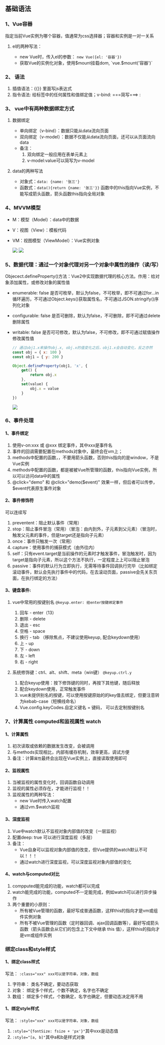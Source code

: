 ## 基础语法

### 1、Vue容器

指定当前Vue实例为哪个容器，值通常为css选择器；容器和实例是一对一关系

1. el的两种写法：

    - new Vue时，传入el的参数： `new Vue({el: '容器'})`
    - 获取Vue的实例化对象，使用$mount挂载dom, `vue.$mount('容器')`

### 2、 语法

1. 插值语法：{{}} 里面写js表达式
2. 指令语法: 给标签中的任何属性和值绑定值；v-bind:  ===简写===> :

### 3、 vue中有两种数据绑定方式

1. 数据绑定
   
    - 单向绑定（v-bind）：数据只能从data流向页面
    - 双向绑定（v-model）：数据不仅能从data流向页面，还可以从页面流向data
    - 备注：
        1. 双向绑定一般应用在表单元素上
        2. v-model:value可以简写为v-model

2. data的两种写法
    - 对象式：`data: {name: '张三'}`
    - 函数式：`data(){return {name: '张三'}}`  函数中的this指向Vue实例，不能写成箭头函数，箭头函数this指向全局对象

### 4、MVVM模型
- M：模型（Model）：data中的数据
- V：视图（View）：模板代码
- VM：视图模型（ViewModel）：Vue实例对象

    ![](./image/MVVM.PNG)
    ![](./image/MVVN-code.PNG)

### 5、数据代理：通过一个对象代理对另一个对象中属性的操作（读/写）

Objecect.defineProperty()方法：Vue2中实现数据代理的核心方法。作用：给对象添加属性，或修改对象的属性值

- enumerable: false   是否可枚举，默认为false，不可枚举，即不可通过for...in循环遍历，不可通过Object.keys()获取属性名，不可通过JSON.stringify()序列化对象
- configurable: false  是否可删除，默认为false，不可删除，即不可通过delete删除属性
- writable: false 是否可可修改，默认为false，不可修改，即不可通过赋值操作修改属性值

    ```javascript
    // 通过obj1.x来操作obj.x, obj.x的值变化之后，obj1.x会自动变化，反之亦然
    const obj = { x: 100 }
    const obj1 = { y: 200 }

    Object.defineProperty(obj1, 'x', {
        get() {
            return obj.x
        }, 
        set(value) {
            obj.x = value
        }
    })
    ```
    ![](./image/defineProperty.PNG)

### 6、事件处理

#### 1、事件绑定

1. 使用v-on:xxx 或 @xxx 绑定事件，其中xxx是事件名
2. 事件的回调需要配置在methods对象中，最终会在vm上；
3. methods中配置的函数，，不要用箭头函数，否则this指向的是window，不是Vue实例
4. methods中配置的函数，都是被被Vue所管理的函数，this指向Vue实例，所以可以访问data中的属性
5. @click="demo" 和 @click="demo($event)" 效果一样，但后者可以传参，$event代表原生事件对象

#### 2、事件修饰符

可以连续写

1. preventent：阻止默认事件（常用）
2. stop：阻止事件冒泡（常用）（冒泡：由内到外，子元素到父元素）（冒泡时，触发父元素的事件，但是target还是指向子元素）
3. once：事件只触发一次（常用）
4. capture：使用事件的捕获模式（由外往内）
5. self：只有event.target是当前操作的元素时才触发事件，冒泡触发时，因为target是指向子元素，所以这个方法不执行，一定程度上上可以阻止冒泡
6. passive：事件的默认行为立即执行，无需等待事件回调执行完毕（比如绑定滚动事件，默认会先执行事件中的代码，在去滚动页面，passive会先关东页面，在执行绑定的方法）

#### 3、键盘事件: 

1. vue中常用的按键别名  `@keyup.enter: 给enter按键绑定事件`

    1. 回车 - enter（13）
    2. 删除 - delete
    3. 退出 - esc
    4. 空格 - space
    5. 换行 - tab （移除焦点，不建议使用keyup, 配合keydown使用）
    6. 上 - up
    7. 下 - down
    8. 左 - left
    9. 右 - right

2. 系统修饰键：ctrl、alt、shift、meta（win键） `@keyup.ctrl.y`

    1. 配合keyup使用：按下修饰键的同时，再按下其他键，随后释放
    2. 配合keydown使用，正常触发事件
    3. vue未提供别名的按键，可以使用按键原始的的key值去绑定，但要注意转为kebab-case（短横线命名）
    4. Vue.config.keyCodes.自定义键名 = 键码， 可以去定制按键别名

### 7、计算属性 computed和监视属性 watch

#### 1、计算属性

1. 初次读取或依赖的数据发生改变，会被调用
2. 与methods实现相比，内部有缓存机制，效率更高，调试方便
3. 备注：计算`属性`最终会出现在Vue实例上，直接读取使用即可

#### 2、监视属性

1. 当被监视的属性变化时，回调函数自动调用
2. 监视的属性必须存在，才能进行监视！！
3. 监视属性的两种写法：
    - new Vue时传入watch配置
    - 通过vm.$watch监视

#### 3、深度监视

1. Vue中watch默认不监视对象内部值的改变（一层监视）
2. 配置deep: true 可以进行深度监视（多层）
3. 备注：
    - Vue自身可以监视对象内部值的改变，但Vue提供的watch默认不可以！！！
    - 通过watch进行深度监视，可以深度监视对象内部值的变化

#### 4、watch与computed对比

1. compputed能完成的功能，watch都可以完成
2. watch能完成的功能，computed不一定能完成，例如watch可以进行异步操作
3. 两个重要的小原则：
    - 所有被Vue管理的函数，最好写成普通函数，这样this的指向才是vm或组件实例对象
    - 所有不被Vue管理的函数（定时器回调、ajax回调函数等），最好写成箭头函数（箭头函数会从它们的包含上下文中继承 this 值），这样this的指向才是vm或组件实例

### 绑定class和style样式

#### 1、绑定class样式

写法： `:class="xxx" xxx可以是字符串，对象，数组`

1. 字符串： 类名不确定，要动态获取
2. 对象： 绑定多个样式，个数不确定，名字也不确定
3. 数组： 绑定多个样式，个数确定，名字也确定，但要动态决定用不用 

#### 1、绑定style样式

写法： `:style="xxx" xxx可以是字符串，对象，数组`

1. `:style="{fontSize: fsize + 'px'}"`其中xxx是动态值
2. `:style="[a, b]"`其中a和b是样式对象